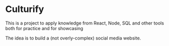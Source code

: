 # Culturify
This is a project to apply knowledge from React, Node, SQL and other tools both for practice and for showcasing

The idea is to build a (not overly-complex) social media website.
